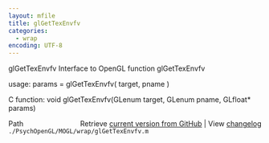 ```yaml
---
layout: mfile
title: glGetTexEnvfv
categories:
  - wrap
encoding: UTF-8
---
```


glGetTexEnvfv  Interface to OpenGL function glGetTexEnvfv  

usage:  params = glGetTexEnvfv( target, pname )  

C function:  void glGetTexEnvfv(GLenum target, GLenum pname, GLfloat\* params)  


<div class="code_header" style="text-align:right;">
  <span style="float:left;">Path&nbsp;&nbsp;</span> <span class="counter">Retrieve <a href=
  "https://raw.github.com/Psychtoolbox-3/Psychtoolbox-3/beta/./PsychOpenGL/MOGL/wrap/glGetTexEnvfv.m">current version from GitHub</a> | View <a href=
  "https://github.com/Psychtoolbox-3/Psychtoolbox-3/commits/beta/./PsychOpenGL/MOGL/wrap/glGetTexEnvfv.m">changelog</a></span>
</div>
<div class="code">
  <code>./PsychOpenGL/MOGL/wrap/glGetTexEnvfv.m</code>
</div>
